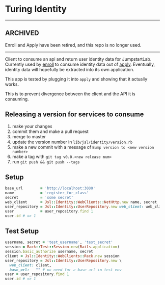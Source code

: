 # Turing Identity

-------------------------------------------------------------------------------
## ARCHIVED

Enroll and Apply have been retired, and this repo is no longer used.

-------------------------------------------------------------------------------

Client to consume an api and return user identity data for JumpstartLab.
Currently used by [enroll](https://github.com/turingschool/enroll)
to consume identity data out of [apply](https://github.com/turingschool/apply).
Eventually, identity data will hopefully be extracted into its own application.

This app is tested by plugging it into `apply` and showing that it actually works.

This is to prevent divergence between the client and the API it is consuming.

## Releasing a version for services to consume

1. make your changes
1. commit them and make a pull request
1. merge to master
1. update the version number in `lib/jsl/identity/version.rb`
1. make a new commit with a message of `Bump version to <new version number>`
1. make a tag with `git tag v0.0.<new release num>`
1. run `git push && git push --tags`

## Setup

```ruby
base_url        = 'http://localhost:3000'
name            = 'register_for_class'
secret          = 'some secret'
web_client      = Jsl::Identity::WebClients::NetHttp.new name, secret
user_repository = Jsl::Identity::UserRepository.new web_client: web_client, base_url:  base_url
user            = user_repository.find 1
user.id # => 1
```

## Test Setup

```ruby
username, secret = 'test_username', 'test_secret'
session = Rack::Test::Session.new(Rails.application)
session.basic_authorize username, secret
client = Jsl::Identity::WebClients::Rack.new session
user_repository = Jsl::Identity::UserRepository.new \
  web_client: client,
  base_url:   "" # no need for a base url in test env
user = user_repository.find 1
user.id # => 1
```
